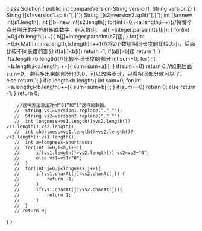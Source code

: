 class Solution {
    public int compareVersion(String version1, String version2) {
        String []s1=version1.split("[.]");
        String []s2=version2.split("[.]");
        int []a=new int[s1.length];
        int []b=new int[s2.length];
        for(int i=0;i<a.length;i++){//将每个点分隔开的字符串转成数字，存入数组。
            a[i]=Integer.parseInt(s1[i]);
        }
        for(int j=0;j<b.length;j++){
            b[j]=Integer.parseInt(s2[j]);
        }
        for(int i=0;i<Math.min(a.length,b.length);i++){//将2个数组相同长度的比较大小，后面比较不同长度的部分
            if(a[i]<b[i]) return -1;
            if(a[i]>b[i]) return 1;
        }
        if(a.length>b.length){//比较不同长度的部分
             int sum=0;
            for(int i=b.length;i<a.length;i++){
               sum=sum+a[i];
            }
            if(sum==0) return 0;//如果后面sum=0，说明多出来的部分也为0，可以忽略不计，只看相同部分就可以了。
            else return 1;
        }
        if(a.length<b.length){
             int sum=0;
            for(int i=a.length;i<b.length;i++){
               sum=sum+b[i];
            }
            if(sum==0) return 0;
            else return -1;
        }
        return 0;
        

        //这种方法没法对付“01”和“1”这样的数据。
       //  String vs1=version1.replace(".","");
       //  String vs2=version2.replace(".","");
       //  int longness=vs1.length()>vs2.length()?vs1.length():vs2.length();
       //  int shortness=vs1.length()>vs2.length()?vs2.length():vs1.length();
       //  int a=longness-shortness;
       //  for(int i=0;i<a;i++){
       //      if(vs1.length()>vs2.length()) vs2=vs2+"0";
       //      else vs1=vs1+"0";
       //  }
       //  for(int j=0;j<longness;j++){
       //      if(vs1.charAt(j)<vs2.charAt(j)) {
       //          return -1;
       //      }
       //      if(vs1.charAt(j)>vs2.charAt(j)){
       //          return 1;
       //      }
       //  }
       // return 0;
   }
}